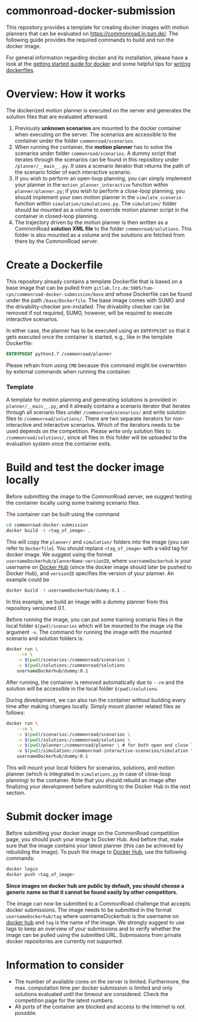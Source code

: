 # commonroad-docker-submission

This repository provides a template for creating docker images with motion planners that can be evaluated on https://commonroad.in.tum.de/. The following guide provides the required commands to build and run the docker image.

For general information regarding docker and its installation, please have a look at the [getting started guide for docker](https://docs.docker.com/get-started/) and some helpful tips for [writing dockerfiles](https://docs.docker.com/develop/develop-images/dockerfile_best-practices/).

# Overview: How it works

The dockerized motion planner is executed on the server and generates the solution files that are evaluated afterward.

1. Previously **unknown scenarios** are mounted to the docker container when executing on the server. The scenarios are accessible to the container under the folder `commonroad/scenarios`.
2. When running the container, the **motion planner** has to solve the scenarios under folder `commonroad/scenarios`. A dummy script that iterates through the scenarios can be found in this repository under `/planner/__main__.py`. It uses a scenario iterator that returns the path of the scenario folder of each interactive scenario.
3. If you wish to perform an open-loop planning, you can simply implement your planner in the `motion_planner_interactive` function within `planner/planner.py`; if you wish to perform a close-loop planning, you should implement your own motion planner in the `simulate_scenario` function within `simulation/simulations.py`. The `simulation/` folder should be mounted as a volume to override motion planner script in the container in closed-loop planning.
4. The trajectory driven by the motion planner is then written as a CommonRoad **solution XML file** to the folder `commonroad/solutions`. This folder is also mounted as a volume and the solutions are fetched from there by the CommonRoad server.

# Create a Dockerfile

This repository already contains a template Dockerfile that is based on a base image that can be pulled from `gitlab.lrz.de:5005/tum-cps/commonroad-docker-submission/base` and whose Dockerfile can be found under the path `/base/Dockerfile`. The base image comes with SUMO and the drivability-checker pre-installed. The drivability checker can be removed if not required, SUMO, however, will be required to execute interactive scenarios. 

In either case, the planner has to be executed using an `ENTRYPOINT` so that it gets executed once the container is started, e.g., like in the template Dockerfile:

```Dockerfile
ENTRYPOINT python3.7 /commonroad/planner
```
Please refrain from using `CMD` because this command might be overwritten by external commands when running the container.

### Template
A template for motion planning and generating solutions is provided in `planner/__main__.py`, and it already contains a scenario iterator that iterates through all scenario files under `/commonroad/scenarios/` and write solution files to `/commonroad/solutions/`. There are two separate iterators for non-interactive and interactive scenarios. Which of the iterators needs to be used depends on the competition. Please write only solution files to `/commonroad/solutions/`, since all files in this folder will be uploaded to the evaluation system once the container exits.

# Build and test the docker image locally
Before submitting the image to the CommonRoad server, we suggest testing the container locally using some training scenario files.

The container can be built using the command

```bash
cd commonroad-docker-submission
docker build -t <tag_of_image> .
```

This will copy the `planner/` and `simulation/` folders into the image (you can refer to `Dockerfile`). You should replace `<tag_of_image>` with a valid tag for docker image. We suggest using the format `usernameDockerhub/plannerName:versionID`, where `usernameDockerhub` is your username on [Docker Hub](https://hub.docker.com/) (since the docker image should later be pushed to Docker Hub), and `versionID` specifies the version of your planner. An example could be

```bash
docker build -t usernameDockerhub/dummy:0.1 .
```

In this example, we build an image with a dummy planner from this repository versioned 0.1.

Before running the image, you can put some training scenario files in the local folder `$(pwd)/scenarios` which will be mounted to the image via the argument `-v`. The command for running the image with the mounted scenario and solution folders is:

```bash
docker run \
    --rm \
    -v $(pwd)/scenarios:/commonroad/scenarios \
    -v $(pwd)/solutions:/commonroad/solutions
    usernameDockerhub/dummy:0.1
```
After running, the container is removed automatically due to `--rm` and the solution will be accessible in the local folder `$(pwd)/solutions`.

During development, we can also run the container without building every time after making changes locally. Simply mount planner related files as follows:

```bash
docker run \
    --rm \
    -v $(pwd)/scenarios:/commonroad/scenarios \
    -v $(pwd)/solutions:/commonroad/solutions \
    -v $(pwd)/planner:/commonroad/planner \ # for both open and close loop planning
    -v $(pwd)/simulation:/commonroad-interactive-scenarios/simulation \ # only for close-loop planning
    usernameDockerhub/dummy:0.1
```

This will mount your local folders for scenarios, solutions, and motion planner (which is integrated in `simulations.py` in case of close-loop planning) to the container. Note that you should rebuild an image after finalizing your development before submitting to the Docker Hub in the next section.


# Submit docker image
Before submitting your docker image on the CommonRoad competition page, you should push your image to Docker Hub. And before that, make sure that the image contains your latest planner (this can be achieved by rebuilding the image). To push the image to [Docker Hub](https://hub.docker.com/), use the following commands:

```bash
docker login
docker push <tag_of_image>
```

**Since images on docker hub are public by default, you should choose a generic name so that it cannot be found easily by other competitors.**

The image can now be submitted to a CommonRoad challenge that accepts docker submissions.
The image needs to be submitted in the format `usernameDockerhub/tag` where usernameDockerhub is the username on [docker hub](https://hub.docker.com/) and `tag` is the name of the image.  We strongly suggest to use tags to keep an overview of your submissions and to verify whether the image can be pulled using the submitted URL. Submissions from private docker repositories are currently not supported.

# Information to consider

- The number of available cores on the server is limited. Furthermore, the max. computation time per docker submission is limited and only solutions evaluated until the timeout are considered. Check the competition page for the latest numbers. 
- All ports of the container are blocked and access to the Internet is not possible.
